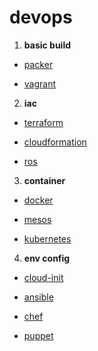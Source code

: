 # devops

1. **basic build**

- [packer](kubernetes/kubernetes.md)

- [vagrant](wiki/java/spring_cloud_config.md)

2. **iac**

- [terraform](wiki/java/spring_cloud_config.md)

- [cloudformation](wiki/java/spring_cloud_config.md)

- [ros](wiki/java/spring_cloud_config.md)

3. **container**

- [docker](wiki/java/spring_cloud_config.md)

- [mesos](wiki/java/spring_cloud_config.md)

- [kubernetes](wiki/java/spring_cloud_config.md)

4. **env config**

- [cloud-init](wiki/java/spring_cloud_config.md)

- [ansible](wiki/java/spring_cloud_config.md)

- [chef](wiki/java/spring_cloud_config.md)

- [puppet](wiki/java/spring_cloud_config.md)








